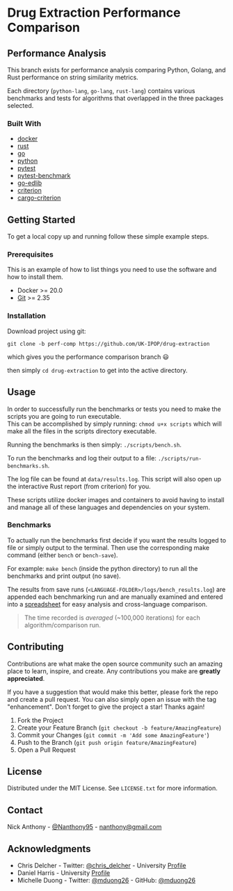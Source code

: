 # Drug Extraction Performance Comparison

## Performance Analysis

This branch exists for performance analysis comparing Python, Golang, and Rust performance on string similarity metrics.

Each directory (`python-lang`, `go-lang`, `rust-lang`) contains various benchmarks and tests for algorithms that overlapped in the three packages selected.

### Built With

- [docker](https://www.docker.com)
- [rust](https://www.rust-lang.org)
- [go](https://go.dev)
- [python](https://www.python.org)
- [pytest](https://github.com/pytest-dev/pytest)
- [pytest-benchmark](https://github.com/ionelmc/pytest-benchmark/)
- [go-edlib](https://github.com/hbollon/go-edlib)
- [criterion](https://github.com/bheisler/criterion.rs)
- [cargo-criterion](https://github.com/bheisler/cargo-criterion)

## Getting Started

To get a local copy up and running follow these simple example steps.

### Prerequisites

This is an example of how to list things you need to use the software and how to install them.

- Docker >= 20.0
- [Git](https://git-scm.com) >= 2.35

### Installation

Download project using git:

`git clone -b perf-comp https://github.com/UK-IPOP/drug-extraction`

which gives you the performance comparison branch 😃

then simply `cd drug-extraction` to get into the active directory.

## Usage

In order to successfully run the benchmarks or tests you need to make the scripts you are going to run executable.  
This can be accomplished by simply running: `chmod u+x scripts` which will make all the files in the scripts directory executable.

Running the benchmarks is then simply: `./scripts/bench.sh`.

To run the benchmarks and log their output to a file: `./scripts/run-benchmarks.sh`.

The log file can be found at `data/results.log`. This script will also open up the interactive Rust report (from criterion) for you.

These scripts utilize docker images and containers to avoid having to install and manage all of these languages and dependencies on your system.

### Benchmarks

To actually run the benchmarks first decide if you want the results logged to file or simply output to the terminal.
Then use the corresponding make command (either `bench` or `bench-save`).

For example: `make bench` (inside the python directory) to run all the benchmarks and print output (no save).

The results from save runs (`<LANGUAGE-FOLDER>/logs/bench_results.log`) are appended each benchmarking run and are manually examined and entered into a [spreadsheet](data/bench_results.csv) for easy analysis and cross-language comparison.

> The time recorded is _averaged_ (~100,000 iterations) for each algorithm/comparison run.

## Contributing

Contributions are what make the open source community such an amazing place to learn, inspire, and create. Any contributions you make are **greatly appreciated**.

If you have a suggestion that would make this better, please fork the repo and create a pull request. You can also simply open an issue with the tag "enhancement".
Don't forget to give the project a star! Thanks again!

1. Fork the Project
2. Create your Feature Branch (`git checkout -b feature/AmazingFeature`)
3. Commit your Changes (`git commit -m 'Add some AmazingFeature'`)
4. Push to the Branch (`git push origin feature/AmazingFeature`)
5. Open a Pull Request

## License

Distributed under the MIT License. See `LICENSE.txt` for more information.

## Contact

Nick Anthony - [@Nanthony95](https://twitter.com/Nanthony95) - nanthony@gmail.com

## Acknowledgments

- Chris Delcher - Twitter: [@chris_delcher](https://twitter.com/chris_delcher) - University [Profile](https://pharmacy.uky.edu/people/chris-delcher)
- Daniel Harris - University [Profile](https://pharmacy.uky.edu/people/daniel-harris)
- Michelle Duong - Twitter: [@mduong26](https://twitter.com/mduong26) - GitHub: [@mduong26](https://github.com/mduong26)
